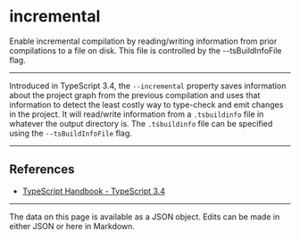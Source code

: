 <!-- Important! Do not modify comment blocks. They are necessary for the transformer to work properly -->

<!-- title -->
# incremental

<!-- shortDescription -->
Enable incremental compilation by reading/writing information from prior compilations to a file on disk. This file is controlled by the --tsBuildInfoFile flag.

---

<!-- extendedDescription -->
Introduced in TypeScript 3.4, the `--incremental` property saves information about the project graph from the previous compilation and uses that information to detect the least costly way to type-check and emit changes in the project. It will read/write information from a `.tsbuildinfo` file in whatever the output directory is. The `.tsbuildinfo` file can be specified using the `--tsBuildInfoFile` flag.

---

<!-- references -->
## References
- [TypeScript Handbook - TypeScript 3.4](https://www.typescriptlang.org/docs/handbook/release-notes/typescript-3-4.html)
---

<!-- footer -->
The data on this page is available as a JSON object. Edits can be made in either JSON or here in Markdown.
